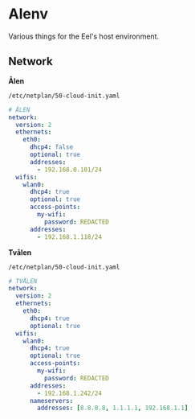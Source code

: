 # Alenv

Various things for the Eel's host environment.


## Network

**Ålen**

`/etc/netplan/50-cloud-init.yaml`

```yaml
# ÅLEN
network:
  version: 2
  ethernets:
    eth0:
      dhcp4: false
      optional: true
      addresses:
        - 192.168.0.101/24
  wifis:
    wlan0:
      dhcp4: true
      optional: true
      access-points:
        my-wifi:
          password: REDACTED
      addresses:
        - 192.168.1.118/24
```

**Tvålen**

`/etc/netplan/50-cloud-init.yaml`

```yaml
# TVÅLEN
network:
  version: 2
  ethernets:
    eth0:
      dhcp4: true
      optional: true
  wifis:
    wlan0:
      dhcp4: true
      optional: true
      access-points:
        my-wifi:
          password: REDACTED
      addresses:
        - 192.168.1.242/24
      nameservers:
        addresses: [8.8.8.8, 1.1.1.1, 192.168.1.1]
```
